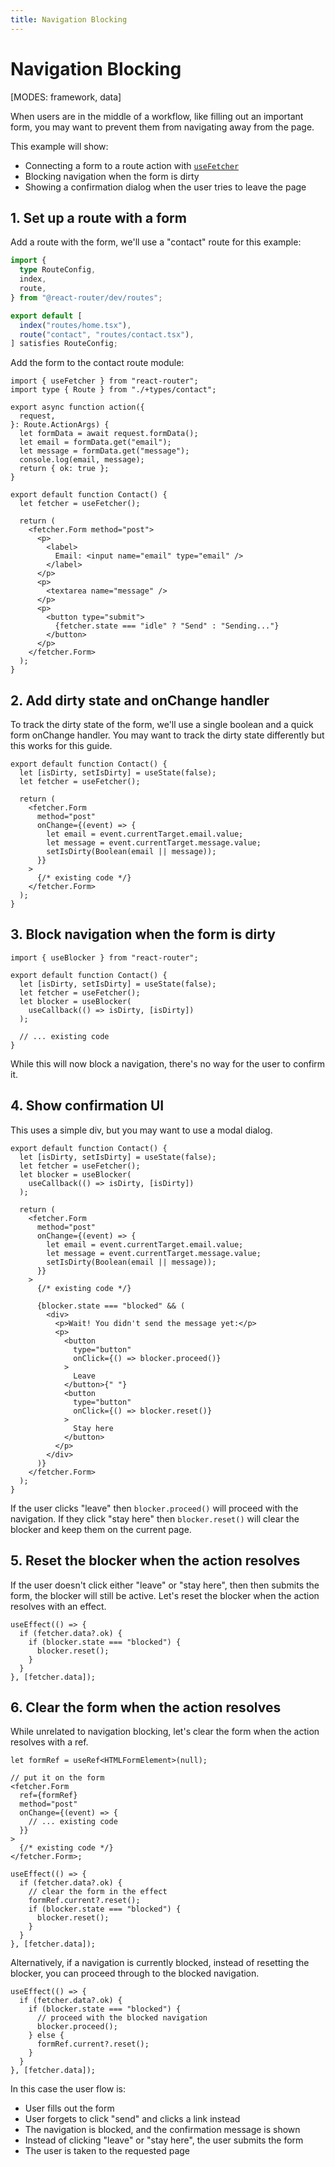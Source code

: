 ```yaml
---
title: Navigation Blocking
---
```


# Navigation Blocking

[MODES: framework, data]

When users are in the middle of a workflow, like filling out an important form, you may want to prevent them from navigating away from the page.

This example will show:

- Connecting a form to a route action with [`useFetcher`](../api/hooks/useFetcher)
- Blocking navigation when the form is dirty
- Showing a confirmation dialog when the user tries to leave the page

## 1. Set up a route with a form

Add a route with the form, we'll use a "contact" route for this example:

```ts filename=routes.ts
import {
  type RouteConfig,
  index,
  route,
} from "@react-router/dev/routes";

export default [
  index("routes/home.tsx"),
  route("contact", "routes/contact.tsx"),
] satisfies RouteConfig;
```

Add the form to the contact route module:

```tsx filename=routes/contact.tsx
import { useFetcher } from "react-router";
import type { Route } from "./+types/contact";

export async function action({
  request,
}: Route.ActionArgs) {
  let formData = await request.formData();
  let email = formData.get("email");
  let message = formData.get("message");
  console.log(email, message);
  return { ok: true };
}

export default function Contact() {
  let fetcher = useFetcher();

  return (
    <fetcher.Form method="post">
      <p>
        <label>
          Email: <input name="email" type="email" />
        </label>
      </p>
      <p>
        <textarea name="message" />
      </p>
      <p>
        <button type="submit">
          {fetcher.state === "idle" ? "Send" : "Sending..."}
        </button>
      </p>
    </fetcher.Form>
  );
}
```

## 2. Add dirty state and onChange handler

To track the dirty state of the form, we'll use a single boolean and a quick form onChange handler. You may want to track the dirty state differently but this works for this guide.

```tsx filename=routes/contact.tsx lines=[2,8-12]
export default function Contact() {
  let [isDirty, setIsDirty] = useState(false);
  let fetcher = useFetcher();

  return (
    <fetcher.Form
      method="post"
      onChange={(event) => {
        let email = event.currentTarget.email.value;
        let message = event.currentTarget.message.value;
        setIsDirty(Boolean(email || message));
      }}
    >
      {/* existing code */}
    </fetcher.Form>
  );
}
```

## 3. Block navigation when the form is dirty

```tsx filename=routes/contact.tsx lines=[1,6-8]
import { useBlocker } from "react-router";

export default function Contact() {
  let [isDirty, setIsDirty] = useState(false);
  let fetcher = useFetcher();
  let blocker = useBlocker(
    useCallback(() => isDirty, [isDirty])
  );

  // ... existing code
}
```

While this will now block a navigation, there's no way for the user to confirm it.

## 4. Show confirmation UI

This uses a simple div, but you may want to use a modal dialog.

```tsx filename=routes/contact.tsx lines=[19-41]
export default function Contact() {
  let [isDirty, setIsDirty] = useState(false);
  let fetcher = useFetcher();
  let blocker = useBlocker(
    useCallback(() => isDirty, [isDirty])
  );

  return (
    <fetcher.Form
      method="post"
      onChange={(event) => {
        let email = event.currentTarget.email.value;
        let message = event.currentTarget.message.value;
        setIsDirty(Boolean(email || message));
      }}
    >
      {/* existing code */}

      {blocker.state === "blocked" && (
        <div>
          <p>Wait! You didn't send the message yet:</p>
          <p>
            <button
              type="button"
              onClick={() => blocker.proceed()}
            >
              Leave
            </button>{" "}
            <button
              type="button"
              onClick={() => blocker.reset()}
            >
              Stay here
            </button>
          </p>
        </div>
      )}
    </fetcher.Form>
  );
}
```

If the user clicks "leave" then `blocker.proceed()` will proceed with the navigation. If they click "stay here" then `blocker.reset()` will clear the blocker and keep them on the current page.

## 5. Reset the blocker when the action resolves

If the user doesn't click either "leave" or "stay here", then then submits the form, the blocker will still be active. Let's reset the blocker when the action resolves with an effect.

```tsx filename=routes/contact.tsx
useEffect(() => {
  if (fetcher.data?.ok) {
    if (blocker.state === "blocked") {
      blocker.reset();
    }
  }
}, [fetcher.data]);
```

## 6. Clear the form when the action resolves

While unrelated to navigation blocking, let's clear the form when the action resolves with a ref.

```tsx
let formRef = useRef<HTMLFormElement>(null);

// put it on the form
<fetcher.Form
  ref={formRef}
  method="post"
  onChange={(event) => {
    // ... existing code
  }}
>
  {/* existing code */}
</fetcher.Form>;
```

```tsx
useEffect(() => {
  if (fetcher.data?.ok) {
    // clear the form in the effect
    formRef.current?.reset();
    if (blocker.state === "blocked") {
      blocker.reset();
    }
  }
}, [fetcher.data]);
```

Alternatively, if a navigation is currently blocked, instead of resetting the blocker, you can proceed through to the blocked navigation.

```tsx
useEffect(() => {
  if (fetcher.data?.ok) {
    if (blocker.state === "blocked") {
      // proceed with the blocked navigation
      blocker.proceed();
    } else {
      formRef.current?.reset();
    }
  }
}, [fetcher.data]);
```

In this case the user flow is:

- User fills out the form
- User forgets to click "send" and clicks a link instead
- The navigation is blocked, and the confirmation message is shown
- Instead of clicking "leave" or "stay here", the user submits the form
- The user is taken to the requested page
